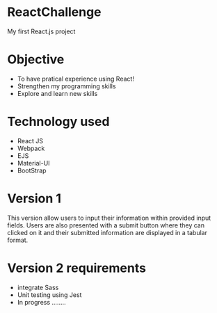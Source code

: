 # ReactChallenge
My first React.js project 

# Objective
- To have pratical experience using React!
- Strengthen my programming skills
- Explore and learn new skills

# Technology used
* React JS 
* Webpack 
* EJS
* Material-UI
* BootStrap 

# Version 1
This version allow users to input their information within provided input fields. Users are also presented with a submit button where they can clicked on it and their submitted information are displayed in a tabular format. 

# Version 2 requirements
- integrate Sass
- Unit testing using Jest
- In progress ........
